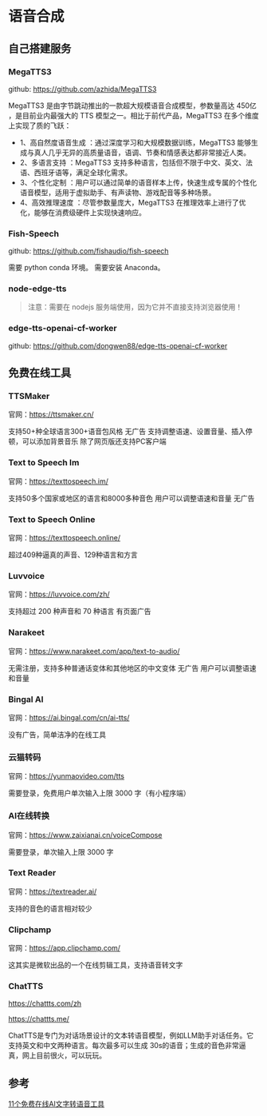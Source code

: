 # 语音合成

## 自己搭建服务

### MegaTTS3

github: https://github.com/azhida/MegaTTS3

MegaTTS3 是由字节跳动推出的一款超大规模语音合成模型，参数量高达 450亿 ，是目前业内最强大的 TTS 模型之一。相比于前代产品，MegaTTS3 在多个维度上实现了质的飞跃：
- 1、高自然度语音生成 ：通过深度学习和大规模数据训练，MegaTTS3 能够生成与真人几乎无异的高质量语音，语调、节奏和情感表达都非常接近人类。
- 2、多语言支持 ：MegaTTS3 支持多种语言，包括但不限于中文、英文、法语、西班牙语等，满足全球化需求。
- 3、个性化定制 ：用户可以通过简单的语音样本上传，快速生成专属的个性化语音模型，适用于虚拟助手、有声读物、游戏配音等多种场景。
- 4、高效推理速度 ：尽管参数量庞大，MegaTTS3 在推理效率上进行了优化，能够在消费级硬件上实现快速响应。

### ‌Fish-Speech

github: https://github.com/fishaudio/fish-speech

需要 python conda 环境。
需要安装 Anaconda。



### node-edge-tts

> 注意：需要在 nodejs 服务端使用，因为它并不直接支持浏览器使用！


### edge-tts-openai-cf-worker

github: https://github.com/dongwen88/edge-tts-openai-cf-worker

## 免费在线工具

### TTSMaker

官网：https://ttsmaker.cn/

支持50+种全球语言300+语音包风格
无广告
支持调整语速、设置音量、插入停顿，可以添加背景音乐
除了网页版还支持PC客户端

### Text to Speech Im

官网：https://texttospeech.im/

支持50多个国家或地区的语言和8000多种音色
用户可以调整语速和音量
无广告

### Text to Speech Online

官网：https://texttospeech.online/

超过409种逼真的声音、129种语言和方言

### Luvvoice

官网：https://luvvoice.com/zh/

支持超过 200 种声音和 70 种语言
有页面广告

### Narakeet

官网：https://www.narakeet.com/app/text-to-audio/

无需注册，支持多种普通话变体和其他地区的中文变体
无广告
用户可以调整语速和音量

### Bingal AI

官网：https://ai.bingal.com/cn/ai-tts/

没有广告，简单洁净的在线工具

### 云猫转码

官网：https://yunmaovideo.com/tts

需要登录，免费用户单次输入上限 3000 字（有小程序端）

### AI在线转换

官网：https://www.zaixianai.cn/voiceCompose

需要登录，单次输入上限 3000 字

### Text Reader

官网：https://textreader.ai/

支持的音色的语言相对较少

### Clipchamp

官网：https://app.clipchamp.com/

这其实是微软出品的一个在线剪辑工具，支持语音转文字

### ChatTTS

https://chattts.com/zh

https://chattts.me/

ChatTTS是专门为对话场景设计的文本转语音模型，例如LLM助手对话任务。它支持英文和中文两种语言。每次最多可以生成 30s的语音；生成的音色非常逼真，网上目前很火，可以玩玩。




## 参考

[11个免费在线AI文字转语音工具](https://baijiahao.baidu.com/s?id=1807061345173752892&wfr=spider&for=pc)